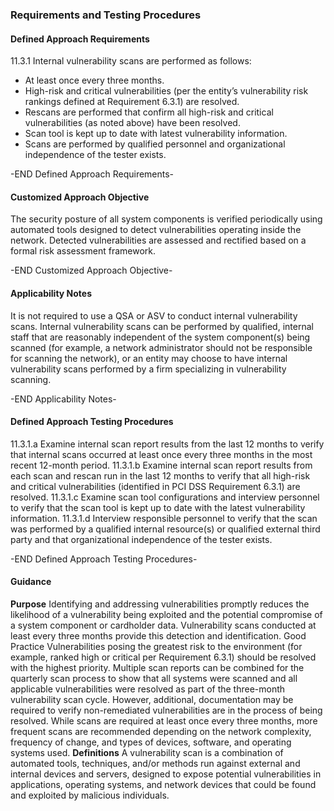 ### Requirements and Testing Procedures

#### Defined Approach Requirements
11.3.1 Internal vulnerability scans are performed as follows:
- At least once every three months.
- High-risk and critical vulnerabilities (per the entity’s vulnerability risk rankings defined at Requirement 6.3.1) are resolved.
- Rescans are performed that confirm all high-risk and critical vulnerabilities (as noted above) have been resolved.
- Scan tool is kept up to date with latest vulnerability information.
- Scans are performed by qualified personnel and organizational independence of the tester exists.

-END Defined Approach Requirements- 
#### Customized Approach Objective
The security posture of all system components is verified periodically using automated tools designed to detect vulnerabilities operating inside the network. Detected vulnerabilities are assessed and rectified based on a formal risk assessment framework.

-END Customized Approach Objective- 
#### Applicability Notes
It is not required to use a QSA or ASV to conduct internal vulnerability scans.
Internal vulnerability scans can be performed by qualified, internal staff that are reasonably independent of the system component(s) being scanned (for example, a network administrator should not be responsible for scanning the network), or an entity may choose to have internal vulnerability scans performed by a firm specializing in vulnerability scanning.

-END Applicability Notes- 
#### Defined Approach Testing Procedures
11.3.1.a Examine internal scan report results from the last 12 months to verify that internal scans occurred at least once every three months in the most recent 12-month period.
11.3.1.b Examine internal scan report results from each scan and rescan run in the last 12 months to verify that all high-risk and critical vulnerabilities (identified in PCI DSS Requirement 6.3.1) are resolved.
11.3.1.c Examine scan tool configurations and interview personnel to verify that the scan tool is kept up to date with the latest vulnerability information.
11.3.1.d Interview responsible personnel to verify that the scan was performed by a qualified internal resource(s) or qualified external third party and that organizational independence of the tester exists.

-END Defined Approach Testing Procedures- 
#### Guidance
**Purpose**
Identifying and addressing vulnerabilities promptly reduces the likelihood of a vulnerability being exploited and the potential compromise of a system component or cardholder data. Vulnerability scans conducted at least every three months provide this detection and identification.
Good Practice
Vulnerabilities posing the greatest risk to the environment (for example, ranked high or critical per Requirement 6.3.1) should be resolved with the highest priority.
Multiple scan reports can be combined for the quarterly scan process to show that all systems were scanned and all applicable vulnerabilities were resolved as part of the three-month vulnerability scan cycle. However, additional, documentation may be required to verify non-remediated vulnerabilities are in the process of being resolved.
While scans are required at least once every three months, more frequent scans are recommended depending on the network complexity, frequency of change, and types of devices, software, and operating systems used.
**Definitions**
A vulnerability scan is a combination of automated tools, techniques, and/or methods run against external and internal devices and servers, designed to expose potential vulnerabilities in applications, operating systems, and network devices that could be found and exploited by malicious individuals.